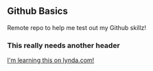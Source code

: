 Github Basics
-------------

Remote repo to help me test out my Github skillz!

### This really needs another header

[I'm learning this on lynda.com!](http://www.lynda.com)
